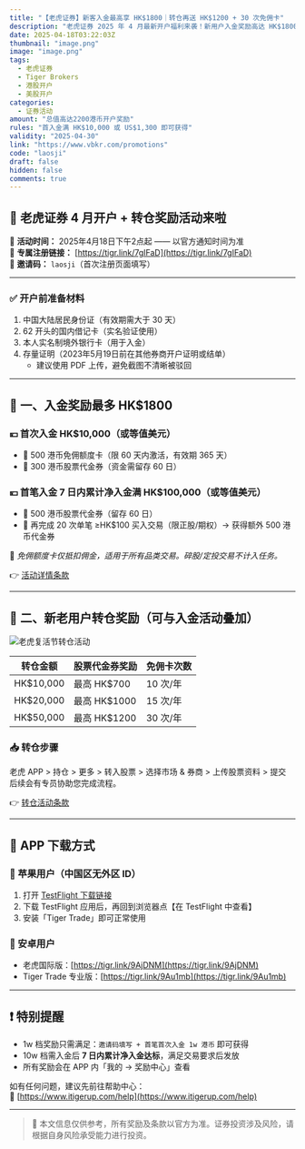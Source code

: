 ```yaml
---
title: "【老虎证券】新客入金最高享 HK$1800｜转仓再送 HK$1200 + 30 次免佣卡"
description: "老虎证券 2025 年 4 月最新开户福利来袭！新用户入金奖励高达 HK$1800，老用户转仓最高再领 HK$1200 股票券 + 30 次免佣卡，快来参与！"
date: 2025-04-18T03:22:03Z
thumbnail: "image.png"
image: "image.png"
tags: 
  - 老虎证券
  - Tiger Brokers
  - 港股开户
  - 美股开户
categories: 
  - 证券活动
amount: "总值高达2200港币开户奖励"
rules: "首入金满 HK$10,000 或 US$1,300 即可获得"
validity: "2025-04-30"
link: "https://www.vbkr.com/promotions"
code: "laosji"
draft: false
hidden: false
comments: true
---
```


## 🐯 老虎证券 4 月开户 + 转仓奖励活动来啦

📅 **活动时间：** 2025年4月18日下午2点起 —— 以官方通知时间为准  
📲 **专属注册链接：** [https://tigr.link/7gIFaD](https://tigr.link/7gIFaD)  
🎁 **邀请码：** `laosji`（首次注册页面填写）

---

### ✅ 开户前准备材料

1. 中国大陆居民身份证（有效期需大于 30 天）  
2. 62 开头的国内借记卡（实名验证使用）  
3. 本人实名制境外银行卡（用于入金）  
4. 存量证明（2023年5月19日前在其他券商开户证明或结单）  
   - 建议使用 PDF 上传，避免截图不清晰被驳回  

---

## 🎉 一、入金奖励最多 HK$1800

### 💴 首次入金 HK$10,000（或等值美元）

- 🎁 500 港币免佣额度卡（限 60 天内激活，有效期 365 天）  
- 🎁 300 港币股票代金券（资金需留存 60 日）  

### 💴 首笔入金 7 日内累计净入金满 HK$100,000（或等值美元）

- 🎁 500 港币股票代金券（留存 60 日）  
- 🎁 再完成 20 次单笔 ≥HK$100 买入交易（限正股/期权）→ 获得额外 500 港币代金券  

📌 *免佣额度卡仅抵扣佣金，适用于所有品类交易。碎股/定投交易不计入任务。*

👉 [活动详情条款](https://tigr.link/9AqapE)

---

## 🔄 二、新老用户转仓奖励（可与入金活动叠加）

![老虎复活节转仓活动](image1.png)

| 转仓金额         | 股票代金券奖励 | 免佣卡次数 |
|------------------|----------------|------------|
| HK$10,000        | 最高 HK$700    | 10 次/年   |
| HK$20,000        | 最高 HK$1000   | 15 次/年   |
| HK$50,000        | 最高 HK$1200   | 30 次/年   |

### 📥 转仓步骤

老虎 APP > 持仓 > 更多 > 转入股票 > 选择市场 & 券商 > 上传股票资料 > 提交  
后续会有专员协助您完成流程。

👉 [转仓活动条款](https://tigr.link/9AjjAA)

---

## 📱 APP 下载方式

### 🍎 苹果用户（中国区无外区 ID）

1. 打开 [TestFlight 下载链接](https://testflight.apple.com/join/nGKe3E8R)  
2. 下载 TestFlight 应用后，再回到浏览器点【在 TestFlight 中查看】  
3. 安装「Tiger Trade」即可正常使用

### 🤖 安卓用户

- 老虎国际版：[https://tigr.link/9AjDNM](https://tigr.link/9AjDNM)  
- Tiger Trade 专业版：[https://tigr.link/9Au1mb](https://tigr.link/9Au1mb)

---

## ❗ 特别提醒

- 1w 档奖励只需满足：`邀请码填写 + 首笔首次入金 1w 港币` 即可获得  
- 10w 档需入金后 **7 日内累计净入金达标**，满足交易要求后发放  
- 所有奖励会在 APP 内「我的 → 奖励中心」查看  

如有任何问题，建议先前往帮助中心：  
🔗 [https://www.itigerup.com/help](https://www.itigerup.com/help)

---

> 📌 本文信息仅供参考，所有奖励及条款以官方为准。证券投资涉及风险，请根据自身风险承受能力进行投资。

